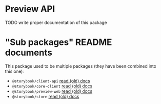 # Preview API

TODO write proper documentation of this package

# "Sub packages" README documents

This package used to be multiple packages (they have been combined into this one):

- `@storybook/client-api` [read (old) docs](./README-client-api.md)
- `@storybook/core-client` [read (old) docs](./README-core-client.md)
- `@storybook/preview-web` [read (old) docs](./README-preview-web.md)
- `@storybook/store` [read (old) docs](./README-store.md)
